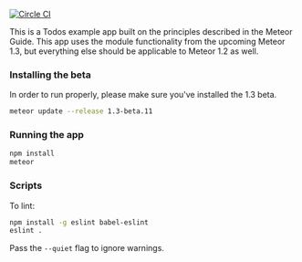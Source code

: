 [![Circle CI](https://circleci.com/gh/meteor/todos.svg?style=svg)](https://circleci.com/gh/meteor/todos)

This is a Todos example app built on the principles described in the Meteor Guide. This app uses the module functionality from the upcoming Meteor 1.3, but everything else should be applicable to Meteor 1.2 as well.

### Installing the beta

In order to run properly, please make sure you've installed the 1.3 beta.

```bash
meteor update --release 1.3-beta.11
```

### Running the app

```bash
npm install
meteor
```

### Scripts

To lint:

```bash
npm install -g eslint babel-eslint
eslint .
```

Pass the `--quiet` flag to ignore warnings.

